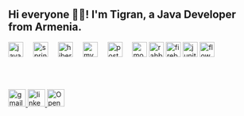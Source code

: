 <h2 align="left">Hi everyone 👋🏻! I'm Tigran, a Java Developer from Armenia.</h2>


<div align="left">
  <img src="https://cdn.jsdelivr.net/gh/devicons/devicon/icons/java/java-original.svg" height="30" alt="java logo"  />
  <img width="12" />
  <img src="https://cdn.jsdelivr.net/gh/devicons/devicon/icons/spring/spring-original.svg" height="30" alt="spring boot logo"  />
  <img width="12" />
  <img src="https://cdn.jsdelivr.net/gh/devicons/devicon/icons/hibernate/hibernate-plain.svg" height="30" alt="hibernate logo"  />
  <img width="12" />
  <img src="https://cdn.jsdelivr.net/gh/devicons/devicon/icons/mysql/mysql-original.svg" height="30" alt="mysql logo"  />
  <img width="12" />
  <img src="https://cdn.jsdelivr.net/gh/devicons/devicon/icons/postgresql/postgresql-original.svg" height="30" alt="postgresql logo"  />
  <img width="12" />
  <img src="https://cdn.jsdelivr.net/gh/devicons/devicon/icons/mongodb/mongodb-original.svg" height="30" alt="mongodb logo"  />
    <img src="https://cdn.jsdelivr.net/gh/devicons/devicon/icons/rabbitmq/rabbitmq-original.svg" height="30" alt="rabbitmq logo"  />
<img src="https://cdn.jsdelivr.net/gh/devicons/devicon/icons/firebase/firebase-plain.svg" height="30" alt="firebase logo" />
<img src="https://cdn.jsdelivr.net/gh/devicons/devicon/icons/junit/junit-original.svg" height="30" alt="junit logo" />
<img src="https://img.icons8.com/ios/452/flow-chart.png" height="30" alt="flowchart icon" />
</div>

<br /><br />

<div align="left">
  <a href="mailto:your.tigran.melqonyan96@gmail.com" target="_blank">
    <img src="https://img.shields.io/static/v1?message=Gmail&logo=gmail&label=&color=D14836&logoColor=white&labelColor=&style=for-the-badge" height="35" alt="gmail logo"  />
  </a>
  <a href="https://www.linkedin.com/in/tigran-melqonyan/" target="_blank">
    <img src="https://img.shields.io/static/v1?message=LinkedIn&logo=linkedin&label=&color=0077B5&logoColor=white&labelColor=&style=for-the-badge" height="35" alt="linkedin logo"  />
  </a>
  <a href="https://github.com/TigranMelkonyan" target="_blank">
    <img src="https://badges.frapsoft.com/os/v2/open-source.svg?v=103" height="35" alt="Open Source Love"  />
  </a>
</div>
